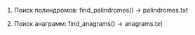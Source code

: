 1. Поиск полиндромов: find_palindromes() -> palindromes.txt
   
2. Поиск анаграмм: find_anagrams() -> anagrams.txt